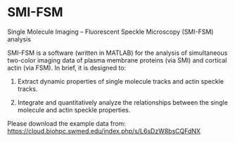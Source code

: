 # SMI-FSM

Single Molecule Imaging – Fluorescent Speckle Microscopy (SMI-FSM) analysis

SMI-FSM is a software (written in MATLAB) for the analysis of simultaneous two-color imaging data of plasma membrane proteins (via SMI) and cortical actin (via FSM). In brief, it is designed to:

1. Extract dynamic properties of single molecule tracks and actin speckle tracks.

2. Integrate and quantitatively analyze the relationships between the single molecule and actin speckle properties.

Please download the example data from: https://cloud.biohpc.swmed.edu/index.php/s/L6sDzW8bsCQFdNX
